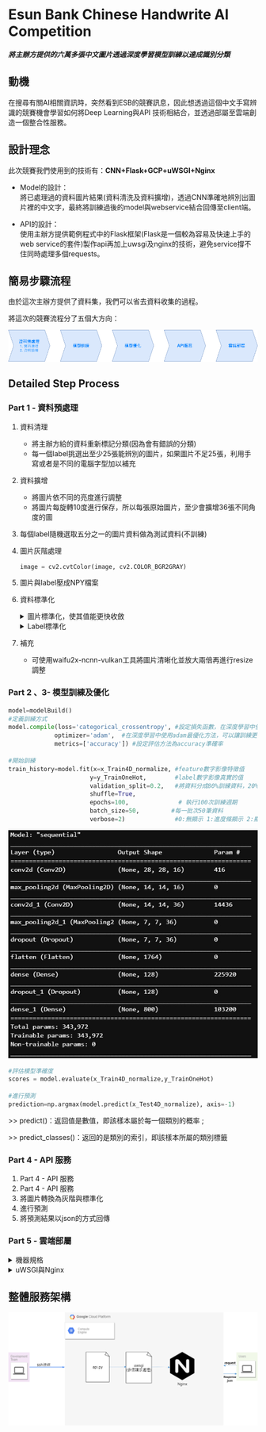 # Esun Bank Chinese Handwrite AI Competition
***將主辦方提供的六萬多張中文圖片透過深度學習模型訓練以達成識別分類***
## 動機
在搜尋有關AI相關資訊時，突然看到ESB的競賽訊息，因此想透過這個中文手寫辨識的競賽機會學習如何將Deep Learning與API 技術相結合，並透過部屬至雲端創造一個整合性服務。
## 設計理念
此次競賽我們使用到的技術有：**CNN+Flask+GCP+uWSGI+Nginx**

* Model的設計：  
  將已處理過的資料圖片結果(資料清洗及資料擴增)，透過CNN準確地辨別出圖片裡的中文字，最終將訓練過後的model與webservice結合回傳至client端。

* API的設計：  
  使用主辦方提供範例程式中的Flask框架(Flask是一個較為容易及快速上手的web service的套件)製作api再加上uwsgi及nginx的技術，避免service撐不住同時處理多個requests。
  
## 簡易步驟流程
由於這次主辦方提供了資料集，我們可以省去資料收集的過程。

將這次的競賽流程分了五個大方向：  

![image](Flow.png)

## Detailed Step Process

### Part 1 - 資料預處理

1. 資料清理

   * 將主辦方給的資料重新標記分類(因為會有錯誤的分類)
   * 每一個label挑選出至少25張能辨別的圖片，如果圖片不足25張，利用手寫或者是不同的電腦字型加以補充

2. 資料擴增

   * 將圖片依不同的亮度進行調整
   * 將圖片每旋轉10度進行保存，所以每張原始圖片，至少會擴增36張不同角度的圖

3. 每個label隨機選取五分之一的圖片資料做為測試資料(不訓練)

4. 圖片灰階處理

   ```python
   image = cv2.cvtColor(image, cv2.COLOR_BGR2GRAY)
   ```

5. 圖片與label壓成NPY檔案

6. 資料標準化

   <details>
       <summary>圖片標準化，使其值能更快收斂</summary>
       	<ul>
               <li>將圖片的值除以255</li>
               <li>白化處理</li>
               <li>ZCA處理</li>
           </ul>
   </details>


   <details>
       <summary>Label標準化</summary>
       	<ul>
               <li>One-Hot Encoding</li>
           </ul>
   </details>

7. 補充

   * 可使用waifu2x-ncnn-vulkan工具將圖片清晰化並放大兩倍再進行resize調整

### Part 2 、3- 模型訓練及優化


```python
model=modelBuild()
#定義訓練方式
model.compile(loss='categorical_crossentropy', #設定損失函數，在深度學習中使用cross_enteopy訓練的效果比較好
             optimizer='adam',  #在深度學習中使用adam最優化方法，可以讓訓練更快收斂並提高準確率
             metrics=['accuracy']) #設定評估方法為accuracy準確率 

#開始訓練
train_history=model.fit(x=x_Train4D_normalize, #feature數字影像特徵值
                       y=y_TrainOneHot,        #label數字影像真實的值
                       validation_split=0.2,   #將資料分成80%訓練資料，20%驗證資料
                       shuffle=True,
                       epochs=100,              # 執行100次訓練週期
                       batch_size=50,         #每一批次50筆資料
                       verbose=2)              #0:無顯示 1:進度條顯示 2:顯示訓練過程
```



![image](model.png)



```python
#評估模型準確度
scores = model.evaluate(x_Train4D_normalize,y_TrainOneHot)

#進行預測
prediction=np.argmax(model.predict(x_Test4D_normalize), axis=-1)
```

\>> predict()：返回值是數值，即該樣本屬於每一個類別的概率 ;  

\>> predict_classes()：返回的是類別的索引，即該樣本所屬的類別標籤

### Part 4 - API 服務

1. Part 4 - API 服務
2. Part 4 - API 服務
3. 將圖片轉換為灰階與標準化
4. 進行預測
5. 將預測結果以json的方式回傳

### Part 5 - 雲端部屬

<details>
    <summary>機器規格</summary>
      <ul>
          <p>雲端部署平台：GCP的 Compute Engine</p>
          <p>機器類型：e2-highmem-8 (8 個 vCPU，64 GB 記憶體)</p>
          <p>OS：ubuntu-1804-bionic-v20210514</p>
     </ul>   
</details>


<details>
    <summary>uWSGI與Nginx</summary>
      <ul>
          <p>uWSGI與Nginx我們是參考以下的網址所建置的，詳細內容請參考：</p>
          <p><a herf='https://www.digitalocean.com/community/tutorials/how-to-serve-flask-applications-with-uswgi-and-nginx-on-ubuntu-18-04'>How To Serve Flask Applications with uWSGI and Nginx on Ubuntu 18.04</a></p>
     </ul>   
</details>


## 整體服務架構

![image](system.png)






